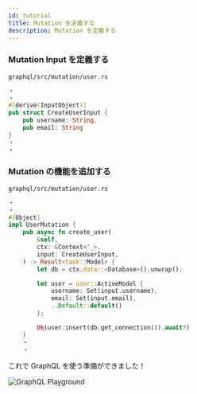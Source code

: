 ```yaml
---
id: tutorial
title: Mutation を定義する
description: Mutation を定義する
---
```


### Mutation Input を定義する

`graphql/src/mutation/user.rs`

```rust
・
・
#[derive(InputObject)]
pub struct CreateUserInput {
    pub username: String,
    pub email: String
}
・
・
```

### Mutation の機能を追加する

`graphql/src/mutation/user.rs`

```rust
・
・
#[Object]
impl UserMutation {
    pub async fn create_user(
        &self,
        ctx: &Context<'_>,
        input: CreateUserInput,
    ) -> Result<task::Model> {
        let db = ctx.data::<Database>().unwrap();

        let user = user::ActiveModel {
            username: Set(input.username),
            email: Set(input.email),
            ..Default::default()
        };

        Ok(user.insert(db.get_connection()).await?)
    }
    ・
    ・
```

これで GraphQL を使う準備ができました！

![GraphQL Playground](https://storage.googleapis.com/zapp-bucket/img/graphql.gif)
